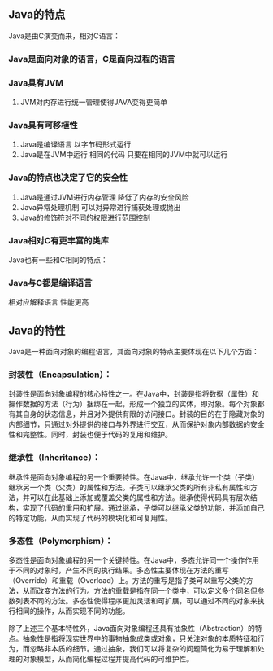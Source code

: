 ## Java的特点
Java是由C演变而来，相对C语言：
### Java是面向对象的语言，C是面向过程的语言
### Java具有JVM
1. JVM对内存进行统一管理使得JAVA变得更简单
### Java具有可移植性
1. Java是编译语言 以字节码形式运行
2. Java是在JVM中运行 相同的代码 只要在相同的JVM中就可以运行
### Java的特点也决定了它的安全性
1. Java是通过JVM进行内存管理 降低了内存的安全风险
2. Java异常处理机制 可以对异常进行捕获处理或抛出
3. Java的修饰符对不同的权限进行范围控制
### Java相对C有更丰富的类库
Java也有一些和C相同的特点：
### Java与C都是编译语言
相对应解释语言 性能更高

## Java的特性
Java是一种面向对象的编程语言，其面向对象的特点主要体现在以下几个方面：

### 封装性（Encapsulation）：
封装性是面向对象编程的核心特性之一。在Java中，封装是指将数据（属性）和操作数据的方法（行为）捆绑在一起，形成一个独立的实体，即对象。每个对象都有其自身的状态信息，并且对外提供有限的访问接口。封装的目的在于隐藏对象的内部细节，只通过对外提供的接口与外界进行交互，从而保护对象内部数据的安全性和完整性。同时，封装也便于代码的复用和维护。
### 继承性（Inheritance）：
继承性是面向对象编程的另一个重要特性。在Java中，继承允许一个类（子类）继承另一个类（父类）的属性和方法。子类可以继承父类的所有非私有属性和方法，并可以在此基础上添加或覆盖父类的属性和方法。继承使得代码具有层次结构，实现了代码的重用和扩展。通过继承，子类可以继承父类的功能，并添加自己的特定功能，从而实现了代码的模块化和可复用性。
### 多态性（Polymorphism）：
多态性是面向对象编程的另一个关键特性。在Java中，多态允许同一个操作作用于不同的对象时，产生不同的执行结果。多态性主要体现在方法的重写（Override）和重载（Overload）上。方法的重写是指子类可以重写父类的方法，从而改变方法的行为。方法的重载是指在同一个类中，可以定义多个同名但参数列表不同的方法。多态性使得程序更加灵活和可扩展，可以通过不同的对象来执行相同的操作，从而实现不同的功能。

除了上述三个基本特性外，Java面向对象编程还具有抽象性（Abstraction）的特点。抽象性是指将现实世界中的事物抽象成类或对象，只关注对象的本质特征和行为，而忽略非本质的细节。通过抽象，我们可以将复杂的问题简化为易于理解和处理的对象模型，从而简化编程过程并提高代码的可维护性。
